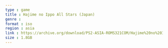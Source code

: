 ```yaml
---
type : game
title : Hajime no Ippo All Stars (Japan)
genre : 
format : iso
region : asia
link : https://archive.org/download/PS2-ASIA-ROMS321COM/Hajime%20no%20Ippo%20All%20Stars%20%28Japan%29.7z
size : 1.8GB
---
```

